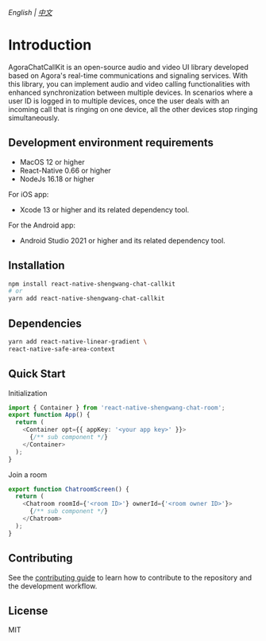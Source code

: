 _English | [中文](./README.zh.md)_

# Introduction

AgoraChatCallKit is an open-source audio and video UI library developed based on Agora's real-time communications and signaling services. With this library, you can implement audio and video calling functionalities with enhanced synchronization between multiple devices. In scenarios where a user ID is logged in to multiple devices, once the user deals with an incoming call that is ringing on one device, all the other devices stop ringing simultaneously.

## Development environment requirements

- MacOS 12 or higher
- React-Native 0.66 or higher
- NodeJs 16.18 or higher

For iOS app:

- Xcode 13 or higher and its related dependency tool.

For the Android app:

- Android Studio 2021 or higher and its related dependency tool.

## Installation

```sh
npm install react-native-shengwang-chat-callkit
# or
yarn add react-native-shengwang-chat-callkit
```

## Dependencies

```sh
yarn add react-native-linear-gradient \
react-native-safe-area-context
```

## Quick Start

Initialization

```typescript
import { Container } from 'react-native-shengwang-chat-room';
export function App() {
  return (
    <Container opt={{ appKey: '<your app key>' }}>
      {/** sub component */}
    </Container>
  );
}
```

Join a room

```typescript
export function ChatroomScreen() {
  return (
    <Chatroom roomId={'<room ID>'} ownerId={'<room owner ID>'}>
      {/** sub component */}
    </Chatroom>
  );
}
```

## Contributing

See the [contributing guide](../../CONTRIBUTING.md) to learn how to contribute to the repository and the development workflow.

## License

MIT

